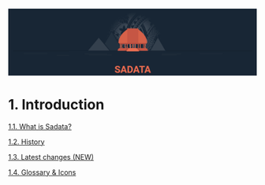 ![](assets/Logo.png)

# 1. Introduction

[1.1. What is Sadata?](about.md)

[1.2. History](history.md)

[1.3. Latest changes (NEW)](glossary.md)

[1.4. Glossary & Icons](glossary.md)
